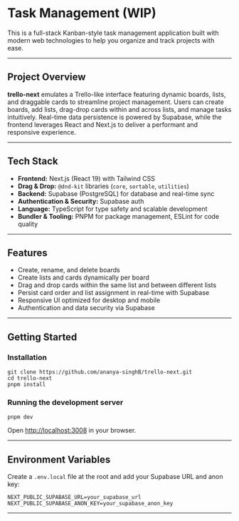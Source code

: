 # Task Management (WIP)

This is a full-stack Kanban-style task management application built with modern web technologies to help you organize and track projects with ease.

---

## Project Overview

**trello-next** emulates a Trello-like interface featuring dynamic boards, lists, and draggable cards to streamline project management. Users can create boards, add lists, drag-drop cards within and across lists, and manage tasks intuitively. Real-time data persistence is powered by Supabase, while the frontend leverages React and Next.js to deliver a performant and responsive experience.

---

## Tech Stack

- **Frontend:** Next.js (React 19) with Tailwind CSS  
- **Drag & Drop:** `@dnd-kit` libraries (`core`, `sortable`, `utilities`)  
- **Backend:** Supabase (PostgreSQL) for database and real-time sync  
- **Authentication & Security:** Supabase auth
- **Language:** TypeScript for type safety and scalable development  
- **Bundler & Tooling:** PNPM for package management, ESLint for code quality  

---

## Features

- Create, rename, and delete boards  
- Create lists and cards dynamically per board  
- Drag and drop cards within the same list and between different lists  
- Persist card order and list assignment in real-time with Supabase  
- Responsive UI optimized for desktop and mobile  
- Authentication and data security via Supabase

---

## Getting Started

### Installation

```
git clone https://github.com/ananya-singhB/trello-next.git
cd trello-next
pnpm install
```

### Running the development server

```
pnpm dev
```

Open [http://localhost:3008](http://localhost:3008) in your browser.

---

## Environment Variables

Create a `.env.local` file at the root and add your Supabase URL and anon key:

```
NEXT_PUBLIC_SUPABASE_URL=your_supabase_url
NEXT_PUBLIC_SUPABASE_ANON_KEY=your_supabase_anon_key
```

---
